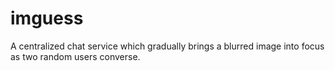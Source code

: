 imguess
=======

A centralized chat service which gradually brings a blurred image into focus as two random users converse.
